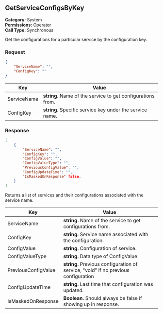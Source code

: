 ## GetServiceConfigsByKey

**Category:** System<br />**Permissions:** Operator<br />**Call Type:** Synchronous

Get the configurations for a particular service by the configuration key.

### Request

```json
{
	"ServiceName": "",
	"ConfigKey": ""
}
```

| Key         | Value                                                        |
| ----------- | ------------------------------------------------------------ |
| ServiceName      	  | **string.**  Name of the service to get configurations from. |
| ConfigKey      	  | **string.**  Specific service key under the service name. |

### Response

```json
[
	{
		"ServiceName": "",
		"ConfigKey": "",
		"ConfigValue": "",
		"ConfigValueType": "",
		"PreviousConfigValue": "",
		"ConfigUpdateTime": "",
		"IsMaskedOnResponse" false,
	}
]
```
Returns a list of services and their configurations associated with the service name.

| Key         | Value                                                        |
| ----------- | ------------------------------------------------------------ |
| ServiceName      	  | **string.**  Name of the service to get configurations from. |
| ConfigKey      	  | **string.**  Service name associated with the configuration. |
| ConfigValue      	  | **string.**  Configuration of service. |
| ConfigValueType     | **string.**  Data type of ConfigValue |
| PreviousConfigValue | **string.**  Previous configuration of service, "void" if no previous configuration |
| ConfigUpdateTime    | **string.**  Last time that configuration was updated. |
| IsMaskedOnResponse  | **Boolean.**  Should always be false if showing up in response. |
